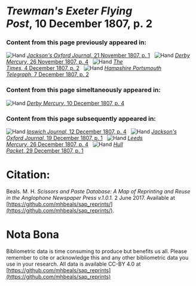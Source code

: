 # *Trewman's Exeter Flying Post*, 10 December 1807, p. 2  
  
### Content from this page previously appeared in:  
![Hand](http://scissorsandpaste.net/wp-content/uploads/2017/06/smallhandpointer.png) [*Jackson's Oxford Journal*, 21 November 1807, p. 1](https://mhbeals.github.io/sap_html/Jackson's-Oxford-Journal/Jackson's-Oxford-Journal-21-November-1807-p-1)  
![Hand](http://scissorsandpaste.net/wp-content/uploads/2017/06/smallhandpointer.png) [*Derby Mercury*, 26 November 1807, p. 4](https://mhbeals.github.io/sap_html/Derby-Mercury/Derby-Mercury-26-November-1807-p-4)  
![Hand](http://scissorsandpaste.net/wp-content/uploads/2017/06/smallhandpointer.png) [*The Times*, 4 December 1807, p. 2](https://mhbeals.github.io/sap_html/The-Times/The-Times-4-December-1807-p-2)  
![Hand](http://scissorsandpaste.net/wp-content/uploads/2017/06/smallhandpointer.png) [*Hampshire Portsmouth Telegraph*, 7 December 1807, p. 2](https://mhbeals.github.io/sap_html/Hampshire-Portsmouth-Telegraph/Hampshire-Portsmouth-Telegraph-7-December-1807-p-2)  
  
### Content from this page simeltaneously appeared in:  
![Hand](http://scissorsandpaste.net/wp-content/uploads/2017/06/smallhandpointer.png) [*Derby Mercury*, 10 December 1807, p. 4](https://mhbeals.github.io/sap_html/Derby-Mercury/Derby-Mercury-10-December-1807-p-4)  
  
### Content from this page subsequently appeared in:  
![Hand](http://scissorsandpaste.net/wp-content/uploads/2017/06/smallhandpointer.png) [*Ipswich Journal*, 12 December 1807, p. 4](https://mhbeals.github.io/sap_html/Ipswich-Journal/Ipswich-Journal-12-December-1807-p-4)  
![Hand](http://scissorsandpaste.net/wp-content/uploads/2017/06/smallhandpointer.png) [*Jackson's Oxford Journal*, 19 December 1807, p. 1](https://mhbeals.github.io/sap_html/Jackson's-Oxford-Journal/Jackson's-Oxford-Journal-19-December-1807-p-1)  
![Hand](http://scissorsandpaste.net/wp-content/uploads/2017/06/smallhandpointer.png) [*Leeds Mercury*, 26 December 1807, p. 4](https://mhbeals.github.io/sap_html/Leeds-Mercury/Leeds-Mercury-26-December-1807-p-4)  
![Hand](http://scissorsandpaste.net/wp-content/uploads/2017/06/smallhandpointer.png) [*Hull Packet*, 29 December 1807, p. 1](https://mhbeals.github.io/sap_html/Hull-Packet/Hull-Packet-29-December-1807-p-1)  


# Citation: 

Beals. M. H. *Scissors and Paste Database: A Map of Reprinting and Reuse in the Anglophone Newspaper Press v.1.0.1.* 2 June 2017. Available at [https://github.com/mhbeals/sap_reprints/](https://github.com/mhbeals/sap_reprints/). 

# Nota Bona

Bibliometric data is time consuming to produce but benefits us all. Please remember to cite or acknowledge this and any other bibliometric data you use in your research. All data is available CC-BY 4.0 at [https://github.com/mhbeals/sap_reprints](https://github.com/mhbeals/sap_reprints)